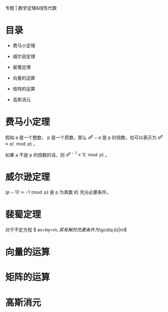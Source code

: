 专题 | 数学定理&线性代数

# 目录

- 费马小定理

- 威尔逊定理

- 裴蜀定理

- 向量的运算

- 矩阵的运算

- 高斯消元

# 费马小定理

假如 a 是一个整数， p 是一个质数，那么 $a^ {p}-a$ 是 p 的倍数，也可以表示为 $a^ {p} \equiv a (\mod p)$ 。

如果 a 不是 p 的倍数的话，则 $a^ {p-1} \equiv 1 (\mod p)$ 。

# 威尔逊定理

$(p-1)! \equiv -1\pmod  p$ 是 p 为素数 的 充分必要条件。

# 裴蜀定理

对于不定方程 $ ax+by=m$, 其有解的充要条件为$\gcd(a,b)|m$

# 向量的运算

# 矩阵的运算

# 高斯消元

